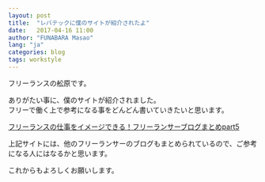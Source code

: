 ```yaml
---
layout: post
title:  "レバテックに僕のサイトが紹介されたよ"
date:   2017-04-16 11:00
author: "FUNABARA Masao"
lang: "ja"
categories: blog
tags: workstyle
---
```


フリーランスの舩原です。

ありがたい事に、僕のサイトが紹介されました。  
フリーで働く上で参考になる事をどんどん書いていきたいと思います。

[フリーランスの仕事をイメージできる！フリーランサーブログまとめpart5](https://freelance.levtech.jp/guide/detail/88/)

上記サイトには、他のフリーランサーのブログもまとめられているので、ご参考になる人にはなるかと思います。

これからもよろしくお願いします。
